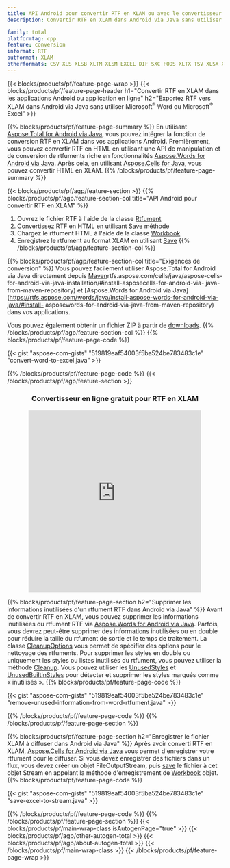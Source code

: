 ```yaml
---
title: API Android pour convertir RTF en XLAM ou avec le convertisseur en ligne gratuit
description: Convertir RTF en XLAM dans Android via Java sans utiliser Microsoft Word ou Microsoft Excel ou en ligne. Testez rapidement le convertisseur en ligne CSV vers DOC gratuit avant d'intégrer le code.

family: total
platformtag: cpp
feature: conversion
informat: RTF
outformat: XLAM
otherformats: CSV XLS XLSB XLTM XLSM EXCEL DIF SXC FODS XLTX TSV XLSX XLT ODS
---
```

{{< blocks/products/pf/feature-page-wrap >}}
{{< blocks/products/pf/feature-page-header h1="Convertir RTF en XLAM dans les applications Android ou application en ligne" h2="Exportez RTF vers XLAM dans Android via Java sans utiliser Microsoft<sup>&reg;</sup> Word ou Microsoft<sup>&reg;</sup> Excel" >}}

{{% blocks/products/pf/feature-page-summary %}}
En utilisant [Aspose.Total for Android via Java](https://products.aspose.com/total/android-java/), vous pouvez intégrer la fonction de conversion RTF en XLAM dans vos applications Android. Premièrement, vous pouvez convertir RTF en HTML en utilisant une API de manipulation et de conversion de rtfuments riche en fonctionnalités [Aspose.Words for Android via Java](https://products.aspose.com/words/android-java/). Après cela, en utilisant [Aspose.Cells for Java](https://products.aspose.com/cells/android-java/), vous pouvez convertir HTML en XLAM. 
{{% /blocks/products/pf/feature-page-summary  %}}

{{< blocks/products/pf/agp/feature-section >}}
{{% blocks/products/pf/agp/feature-section-col title="API Android pour convertir RTF en XLAM" %}}
1. Ouvrez le fichier RTF à l'aide de la classe [Rtfument](https://reference.aspose.com/words/java/com.aspose.words/Rtfument)
2. Convertissez RTF en HTML en utilisant [Save](https://reference.aspose.com/words/java/com.aspose.words/Rtfument#save(java.lang.String,com.aspose.words.SaveOptions) ) méthode
3. Chargez le rtfument HTML à l'aide de la classe [Workbook](https://reference.aspose.com/cells/java/com.aspose.cells/Workbook)
4. Enregistrez le rtfument au format XLAM en utilisant [Save](https://reference.aspose.com/cells/java/com.aspose.cells/workbook#save(java.lang.String,%20com.aspose.cells.MéthodeSaveOptions))
{{% /blocks/products/pf/agp/feature-section-col %}}

{{% blocks/products/pf/agp/feature-section-col title="Exigences de conversion" %}}
Vous pouvez facilement utiliser Aspose.Total for Android via Java directement depuis [Maven](https://releases.aspose.com/total/java/)rtfs.aspose.com/cells/java/aspose-cells-for-android-via-java-installation/#install-asposecells-for-android-via- java-from-maven-repository) et [Aspose.Words for Android via Java](https://rtfs.aspose.com/words/java/install-aspose-words-for-android-via-java/#install- asposewords-for-android-via-java-from-maven-repository) dans vos applications.

Vous pouvez également obtenir un fichier ZIP à partir de [downloads](https://releases.aspose.com/total/androidjava).
{{% /blocks/products/pf/agp/feature-section-col %}}
{{% blocks/products/pf/feature-page-code %}}

{{< gist "aspose-com-gists" "519819eaf54003f5ba524be783483c1e" "convert-word-to-excel.java" >}}



{{% /blocks/products/pf/feature-page-code %}}
{{< /blocks/products/pf/agp/feature-section >}}

<div class="container-fluid agp-content bg-white aboutfile box-1 vh100 section nopbtm">
<div class=container>
<div class=row>
<div class="demobox tc col-md-12 padding-0" align="center">

<h3>Convertisseur en ligne gratuit pour RTF en XLAM</h3>

<iframe style="border: none; height: 426px;" scrolling="no" src="https://total-conversion-app-65z5r2lp.qa.k8s.dynabic.com/?to=xlam&from=rtf" id="child-iframe" width="80%"></iframe>

</div></div>
</div></div>

{{% blocks/products/pf/feature-page-section  h2="Supprimer les informations inutilisées d'un rtfument RTF dans Android via Java" %}}
Avant de convertir RTF en XLAM, vous pouvez supprimer les informations inutilisées du rtfument RTF via [Aspose.Words for Android via Java](https://products.aspose.com/words/android-java/). Parfois, vous devrez peut-être supprimer des informations inutilisées ou en double pour réduire la taille du rtfument de sortie et le temps de traitement. La classe [CleanupOptions](https://reference.aspose.com/words/java/com.aspose.words/CleanupOptions) vous permet de spécifier des options pour le nettoyage des rtfuments. Pour supprimer les styles en double ou uniquement les styles ou listes inutilisés du rtfument, vous pouvez utiliser la méthode [Cleanup](https://reference.aspose.com/words/java/com.aspose.words/Rtfument#cleanup()). Vous pouvez utiliser les [UnusedStyles](https://reference.aspose.com/words/java/com.aspose.words/cleanupoptions#UnusedStyles) et [UnusedBuiltinStyles](https://reference.aspose.com/words/java/com.aspose.words/cleanupoptions#UnusedBuiltinStyles) pour détecter et supprimer les styles marqués comme « inutilisés ».
{{% blocks/products/pf/feature-page-code %}}

{{< gist "aspose-com-gists" "519819eaf54003f5ba524be783483c1e" "remove-unused-information-from-word-rtfument.java" >}}

{{% /blocks/products/pf/feature-page-code  %}}
{{% /blocks/products/pf/feature-page-section %}}

{{% blocks/products/pf/feature-page-section  h2="Enregistrer le fichier XLAM à diffuser dans Android via Java" %}}
Après avoir converti RTF en XLAM, [Aspose.Cells for Android via Java](https://products.aspose.com/cells/android-java/) vous permet d'enregistrer votre rtfument pour le diffuser. Si vous devez enregistrer des fichiers dans un flux, vous devez créer un objet FileOutputStream, puis [save](https://reference.aspose.com/cells/java/com.aspose.cells/workbook#save(java.io.OutputStream,%20com.aspose.cells.SaveOptions)) le fichier à cet objet Stream en appelant la méthode d'enregistrement de [Workbook](https://reference.aspose.com/cells/java/com.aspose.cells/Workbook) objet.
{{% blocks/products/pf/feature-page-code %}}

{{< gist "aspose-com-gists" "519819eaf54003f5ba524be783483c1e" "save-excel-to-stream.java" >}}

{{% /blocks/products/pf/feature-page-code  %}}
{{% /blocks/products/pf/feature-page-section %}}
{{< blocks/products/pf/main-wrap-class isAutogenPage="true" >}}
{{< blocks/products/pf/agp/other-autogen-total >}}
{{< blocks/products/pf/agp/about-autogen-total >}}
{{< /blocks/products/pf/main-wrap-class >}}
{{< /blocks/products/pf/feature-page-wrap >}}